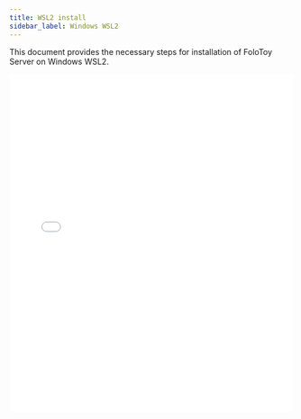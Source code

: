 ```yaml
---
title: WSL2 install
sidebar_label: Windows WSL2
---
```


This document provides the necessary steps for installation of FoloToy Server on Windows WSL2. 

<iframe width="100%" height="600" src="//player.bilibili.com/player.html?aid=491833908&bvid=BV1YN411t74A&cid=1288696869&p=1" scrolling="no" border="0" frameborder="no" framespacing="0" allowfullscreen="true"> </iframe>